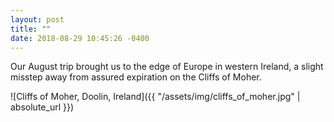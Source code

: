 ```yaml
---
layout: post
title: ""
date: 2018-08-29 10:45:26 -0400
---
```


Our August trip brought us to the edge of Europe in western Ireland, a slight misstep away from assured expiration on the Cliffs of Moher.

![Cliffs of Moher, Doolin, Ireland]({{ "/assets/img/cliffs_of_moher.jpg" | absolute_url }})